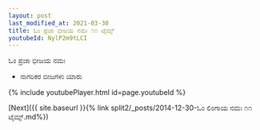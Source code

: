 ```yaml
---
layout: post
last_modified_at: 2021-03-30
title: ಓಂ ಪ್ರಜಾ ಭೀಜಯ ನಮಃ ೧೧ ಟೈಮ್ಸ್
youtubeId: NylP2m9tLCI
---
```

 
 
 ಓಂ ಪ್ರಜಾ ಭೀಜಯ ನಮಃ  
 
 -  ನಾಗರಿಕರ ಬೀಜಗಳು ಯಾರು 
 
  
 
  
 
 
 
 
 
 


{% include youtubePlayer.html id=page.youtubeId %}
 
[Next]({{ site.baseurl }}{% link  split2/_posts/2014-12-30-ಓಂ ಲಿಂಗಾಯ ನಮಃ ೧೧ ಟೈಮ್ಸ್.md%})
 
